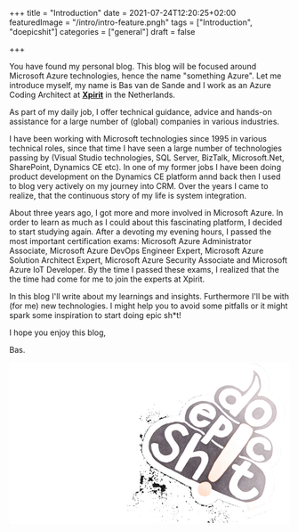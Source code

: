 +++
title = "Introduction"
date = 2021-07-24T12:20:25+02:00
featuredImage = "/intro/intro-feature.pngh"
tags = ["Introduction", "doepicshit"]
categories = ["general"]
draft = false

+++

You have found my personal blog. This blog will be focused around Microsoft Azure technologies, hence the name "something Azure". Let me introduce myself, my name is Bas van de Sande and I work as an Azure Coding Architect at [**Xpirit**](https://www.xpirit.com) in the Netherlands.

As part of  my daily job, I offer technical guidance, advice and hands-on assistance for a large number of (global) companies in various industries. 

I have been working with Microsoft technologies since 1995 in various technical roles, since that time I have seen a large number of technologies passing by (Visual Studio technologies, SQL Server, BizTalk, Microsoft.Net, SharePoint, Dynamics CE etc). In one of my former jobs I have been doing product development on the Dynamics CE platform annd back then I used to blog very actively on my journey into CRM. Over the years I came to realize, that the continuous story of my life is system integration.  

About three years ago, I got more and more involved in Microsoft Azure. In order to learn as much as I could about this fascinating platform, I decided to start studying again. After a devoting my evening hours, I passed the most important certification exams: Microsoft Azure Administrator Associate, Microsoft Azure DevOps Engineer Expert, Microsoft Azure Solution Architect Expert, Microsoft Azure Security Associate and Microsoft Azure IoT Developer. By the time I passed these exams, I realized that the the time had come for me to join the experts at Xpirit. 

In this blog I'll write about my learnings and insights. Furthermore I'll be with (for me) new technologies. I might help you to avoid some pitfalls or it might spark some inspiration to start doing epic sh*t!  

I hope you enjoy this blog,

Bas.

![#doepicshit](/intro/doepicshit.png)

